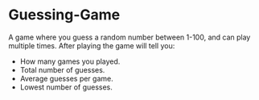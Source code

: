 # Guessing-Game

A game where you guess a random number between 1-100, and can play multiple times.
After playing the game will tell you:
  - How many games you played.
  - Total number of guesses.
  - Average guesses per game.
  - Lowest number of guesses.
